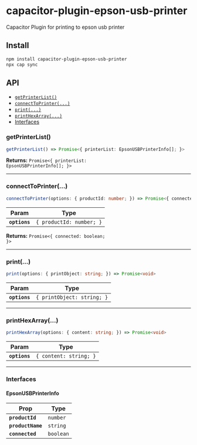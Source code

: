 # capacitor-plugin-epson-usb-printer

Capacitor Plugin for printing to epson usb printer

## Install

```bash
npm install capacitor-plugin-epson-usb-printer
npx cap sync
```

## API

<docgen-index>

* [`getPrinterList()`](#getprinterlist)
* [`connectToPrinter(...)`](#connecttoprinter)
* [`print(...)`](#print)
* [`printHexArray(...)`](#printhexarray)
* [Interfaces](#interfaces)

</docgen-index>

<docgen-api>
<!--Update the source file JSDoc comments and rerun docgen to update the docs below-->

### getPrinterList()

```typescript
getPrinterList() => Promise<{ printerList: EpsonUSBPrinterInfo[]; }>
```

**Returns:** <code>Promise&lt;{ printerList: EpsonUSBPrinterInfo[]; }&gt;</code>

--------------------


### connectToPrinter(...)

```typescript
connectToPrinter(options: { productId: number; }) => Promise<{ connected: boolean; }>
```

| Param         | Type                                |
| ------------- | ----------------------------------- |
| **`options`** | <code>{ productId: number; }</code> |

**Returns:** <code>Promise&lt;{ connected: boolean; }&gt;</code>

--------------------


### print(...)

```typescript
print(options: { printObject: string; }) => Promise<void>
```

| Param         | Type                                  |
| ------------- | ------------------------------------- |
| **`options`** | <code>{ printObject: string; }</code> |

--------------------


### printHexArray(...)

```typescript
printHexArray(options: { content: string; }) => Promise<void>
```

| Param         | Type                              |
| ------------- | --------------------------------- |
| **`options`** | <code>{ content: string; }</code> |

--------------------


### Interfaces


#### EpsonUSBPrinterInfo

| Prop              | Type                 |
| ----------------- | -------------------- |
| **`productId`**   | <code>number</code>  |
| **`productName`** | <code>string</code>  |
| **`connected`**   | <code>boolean</code> |

</docgen-api>
